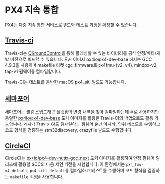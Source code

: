 # PX4 지속 통합

PX4는 다중 지속 통합 서비스로 빌드와 테스트 과정을 확장할 수 있습니다.

## [Travis-ci](https://travis-ci.org/PX4/PX4-Autopilot)

Travis-ci는 [QGroundControl](http://qgroundcontrol.com/)을 통해 플래싱할 수 있는 바이너리를 공식 안정/베타/개발 버전으로 빌드할 수 있습니다. 도커 이미지 [px4io/px4-dev-base](https://hub.docker.com/r/px4io/px4-dev-base/) 에서는 GCC 4.9.3을 사용하며 makefile 타켓 qgc_firmware로 px4fmu-{v2, v4}, mindpx-v2, tap-v1 펌웨어를 컴파일합니다.

Travis-CI는 테스트를 동반한  macOS px4_sitl 빌드도 가능합니다.

## [세마포어](https://semaphoreci.com/px4/PX4-Autopilot)

세마포어는 퀄컴 스냅드래곤 플랫폼의 변경 내역을 찾아 컴파일하는데 주로 사용하지만 동일한 [px4io/px4-dev-base](https://hub.docker.com/r/px4io/px4-dev-base/) 도커 이미지를 활용한 Travis-CI의 백업으로도 활용 가능합니다. 게다가 Travis-CI로 컴파일하는 펌웨어 뿐만 아니라, 단위 테스트를 수행하고 코드 형식을 검증하는 stm32discovery, crazyfile 빌드도 수행합니다.

## [CircleCI](https://circleci.com/gh/PX4/PX4-Autopilot)

CircleCI는 [px4io/px4-dev-nuttx-gcc_next](https://hub.docker.com/r/px4io/px4-dev-nuttx-gcc_next/) 도커 이미지를 활용하여 안정 펌웨어 릴리즈에 활용할 GCC의 다음 제안 버전을 시험합니다. 이 환경에서는 `px4_fmu-v4_default`, `px4_sitl_default`를 컴파일하고 테스트를 수행하며 코드 형식을 검증하는 `makefile 타겟`을 사용합니다.

